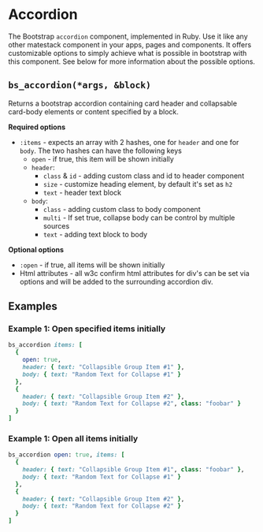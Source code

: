 # Accordion

The Bootstrap `accordion` component, implemented in Ruby. Use it like any other matestack component in your apps, pages and components. It offers customizable options to simply achieve what is possible in bootstrap with this component. See below for more information about the possible options.

## `bs_accordion(*args, &block)`

Returns a bootstrap accordion containing card header and collapsable card-body elements or content specified by a block.

**Required options**

* `:items` - expects an array with 2 hashes, one for `header` and one for `body`. The two hashes can have the following keys
  * `open` - if true, this item will be shown initially
  * `header`:
    * `class` & `id` - adding custom class and id to header component
    * `size` - customize heading element, by default it's set as `h2`
    * `text` - header text block
  * `body`:
    * `class` - adding custom class to body component
    * `multi` - If set true, collapse body can be control by multiple sources
    * `text` - adding text block to body

**Optional options**

* `:open` - if true, all items will be shown initially
* Html attributes - all w3c confirm html attributes for div's can be set via options and will be added to the surrounding accordion div.

## Examples

### Example 1: Open specified items initially

```ruby
bs_accordion items: [
  {
    open: true,
    header: { text: "Collapsible Group Item #1" },
    body: { text: "Random Text for Collapse #1" }
  },
  {
    header: { text: "Collapsible Group Item #2" },
    body: { text: "Random Text for Collapse #2", class: "foobar" }
  }
]
```

### Example 1: Open all items initially

```ruby
bs_accordion open: true, items: [
  {
    header: { text: "Collapsible Group Item #1", class: "foobar" },
    body: { text: "Random Text for Collapse #1" }
  },
  {
    header: { text: "Collapsible Group Item #2" },
    body: { text: "Random Text for Collapse #2" }
  }
]
```

